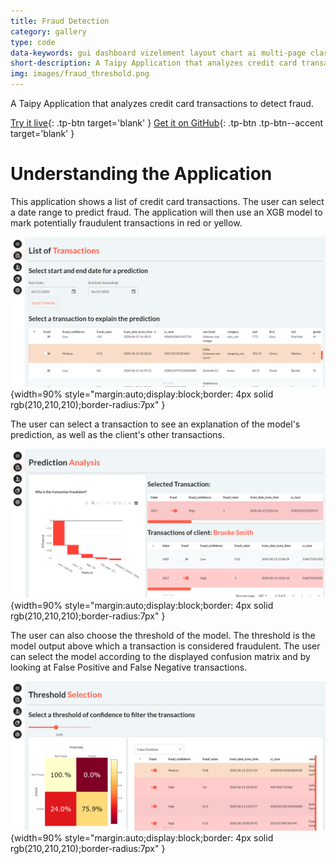 ```yaml
---
title: Fraud Detection
category: gallery
type: code
data-keywords: gui dashboard vizelement layout chart ai multi-page classification
short-description: A Taipy Application that analyzes credit card transactions to detect fraud.
img: images/fraud_threshold.png
---
```

A Taipy Application that analyzes credit card transactions to detect fraud.

[Try it live](https://fraud-detection.taipy.cloud/Transactions?null=){: .tp-btn target='blank' }
[Get it on GitHub](https://github.com/Avaiga/demo-fraud-detection){: .tp-btn .tp-btn--accent target='blank' }

# Understanding the Application

This application shows a list of credit card transactions. The user can select a date range to
predict fraud. The application will then use an XGB model to mark potentially fraudulent
transactions in red or yellow.

![List of Transactions Page](images/fraud_transactions.png){width=90% style="margin:auto;display:block;border: 4px solid rgb(210,210,210);border-radius:7px" }

The user can select a transaction to see an explanation of the model's prediction, as well as the client's
other transactions.

![Prediction Explanation Page](images/fraud_explanation.png){width=90% style="margin:auto;display:block;border: 4px solid rgb(210,210,210);border-radius:7px" }

The user can also choose the threshold of the model. The threshold is the model output
above which a transaction is considered fraudulent. The user can select the model according
to the displayed confusion matrix and by looking at False Positive and False Negative transactions.

![Threshold Selection Page](images/fraud_threshold.png){width=90% style="margin:auto;display:block;border: 4px solid rgb(210,210,210);border-radius:7px" }
